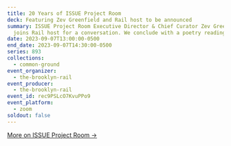 ```yaml
---
title: 20 Years of ISSUE Project Room
deck: Featuring Zev Greenfield and Rail host to be announced
summary: ISSUE Project Room Executive Director & Chief Curator Zev Greenfield
  joins Rail host for a conversation. We conclude with a poetry reading.
date: 2023-09-07T13:00:00-0500
end_date: 2023-09-07T14:30:00-0500
series: 893
collections:
  - common-ground
event_organizer:
  - the-brooklyn-rail
event_producer:
  - the-brooklyn-rail
event_id: rec9PSLcO7KvuPPo9
event_platform:
  - zoom
soldout: false
---
```

[M﻿ore on ISSUE Project Room →](https://issueprojectroom.org/)